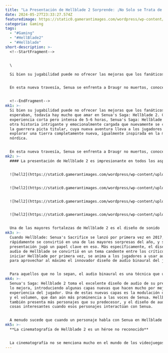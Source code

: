 ```yaml
---
title: "La Presentación de Hellblade 2 Sorprende: ¡No Solo se Trata de Sus Gráficos!"
date: 2024-05-27T23:33:27.574Z
featuredimage: https://static0.gamerantimages.com/wordpress/wp-content/uploads/2024/05/hellblade-2-senua-close-up-cover.jpg?q=70&fit=contain&w=1140&h=&dpr=1
categoria: Gaming
tags:
  - "#Gaming"
  - "#HellBlade2"
  - "#Hellblade"
short-description: >-
  <!--StartFragment-->


  \

  Si bien su jugabilidad puede no ofrecer las mejoras que los fanáticos esperaban, todavía hay mucho que amar en Senua's Saga: Hellblade 2. Con una experiencia corta pero intensa de 5-6 horas, Senua's Saga: Hellblade 2 ofrece otra historia intrigante y emocionalmente cargada que nuevamente se centra en la guerrera picta titular, cuya nueva aventura lleva a los jugadores a explorar una tierra completamente nueva, igualmente inspirada en la mitología nórdica.


  En esta nueva travesía, Senua se enfrenta a Draugr no muertos, conoce a algunos gigantes hostiles y se encuentra al borde de la muerte más veces de las que los fanáticos creían posible. En cada paso del camino, Senua's Saga: Hellblade 2 sorprende a los jugadores con su presentación excepcional. Pero aunque los excelentes gráficos de Hellblade 2 han sido un punto común de elogio desde su lanzamiento la semana pasada, la presentación de Hellblade 2 ofrece mucho más que solo sus visuales.


  <!--EndFragment-->
mk1: >-
  Si bien su jugabilidad puede no ofrecer las mejoras que los fanáticos
  esperaban, todavía hay mucho que amar en Senua's Saga: Hellblade 2. Con una
  experiencia corta pero intensa de 5-6 horas, Senua's Saga: Hellblade 2 ofrece
  otra historia intrigante y emocionalmente cargada que nuevamente se centra en
  la guerrera picta titular, cuya nueva aventura lleva a los jugadores a
  explorar una tierra completamente nueva, igualmente inspirada en la mitología
  nórdica.


  En esta nueva travesía, Senua se enfrenta a Draugr no muertos, conoce a algunos gigantes hostiles y se encuentra al borde de la muerte más veces de las que los fanáticos creían posible. En cada paso del camino, Senua's Saga: Hellblade 2 sorprende a los jugadores con su presentación excepcional. Pero aunque los excelentes gráficos de Hellblade 2 han sido un punto común de elogio desde su lanzamiento la semana pasada, la presentación de Hellblade 2 ofrece mucho más que solo sus visuales.
mk2: >-
  #### La presentación de Hellblade 2 es impresionante en todos los aspectos


  ![hell2](https://static0.gamerantimages.com/wordpress/wp-content/uploads/2024/05/hellblade-2-boss-encounters.jpg?q=49&fit=contain&w=750&h=415&dpr=2 "hell2")


  ![hell2](https://static0.gamerantimages.com/wordpress/wp-content/uploads/2024/05/hellblade-2-orb-beach.jpg?q=49&fit=contain&w=750&h=415&dpr=2 "hell2")


  ![hell2](https://static0.gamerantimages.com/wordpress/wp-content/uploads/2024/05/hellblade-2-environmental-puzzles.jpg?q=49&fit=contain&w=750&h=415&dpr=2 "hell2")


  ![hell2](https://static0.gamerantimages.com/wordpress/wp-content/uploads/2024/05/hellblade-2-combat-official.jpg?q=49&fit=contain&w=750&h=415&dpr=2 "hell2")


  Una de las mayores fortalezas de Hellblade 2 es el diseño de sonido
mk3: >-
  Cuando Hellblade: Senua's Sacrifice se lanzó por primera vez en 2017,
  rápidamente se convirtió en una de las mayores sorpresas del año, y su
  presentación jugó un papel clave en eso. Más específicamente, el diseño de
  audio de Hellblade se convirtió en un tema candente entre los críticos. Al
  iniciar Hellblade por primera vez, se anima a los jugadores a usar auriculares
  para aprovechar al máximo el innovador diseño de audio binaural del juego.


  Para aquellos que no lo sepan, el audio binaural es una técnica que utiliza tecnología estéreo para sumergir a los jugadores en una especie de esfera de sonido. Esto significa que si los jugadores usan auriculares, parecerá que el audio del juego proviene de todos lados. Ninja Theory pudo usar esta técnica en el primer Hellblade para elegir cuidadosamente de dónde provendría el audio del juego. Al hacer esto, Hellblade pudo reforzar los síntomas de la psicosis de Senua, haciendo que las voces que aparecen en su cabeza se movieran por el espacio de audio del jugador.
mk4: >-
  Senua's Saga: Hellblade 2 toma el excelente diseño de audio de su predecesor y
  lo mejora, introduciendo algunas capas nuevas que hacen mucho por mejorar la
  experiencia del jugador. Una de estas nuevas capas es la modulación de la voz
  y el volumen, que dan aún más prominencia a las voces de Senua. Hellblade 2
  también presenta más personajes que su predecesor, y el diseño de audio hace
  cosas interesantes cuando esos personajes interactúan con Senua.


  A menudo sucede que cuando un personaje habla con Senua en Hellblade 2, los jugadores escucharán esa voz a su alrededor, como si estuvieran frente a ellos en la vida real. Pero mientras esos personajes hablan, las voces de Senua suelen intervenir con sus propios comentarios sobre lo que se dice, apareciendo en oídos alternos para evocar la sensación de que el jugador está constantemente rodeado por una presencia invisible que no puede controlar.
mk5: >-
  **La cinematografía de Hellblade 2 es un héroe no reconocido**


  La cinematografía no se menciona mucho en el mundo de los videojuegos, pero para títulos narrativos como Senua's Saga: Hellblade 2, es tan importante como lo sería en una película. La gran mayoría del tiempo de juego de Hellblade 2 se pasa con la cámara colocada firmemente detrás de la espalda de Senua, y justo por encima de su hombro, una perspectiva común en los juegos narrativos modernos. Sin embargo, la cámara de Hellblade 2 no teme ser un poco más creativa que algunos de sus contemporáneos, ocasionalmente girando alrededor de Senua durante momentos cinematográficos para mostrar sus expresiones faciales, o moviéndose de forma natural hacia personajes e ítems de interés durante el juego. El trabajo de cámara de Hellblade 2 juega un papel vital en hacer que el juego se sienta cinematográfico y fluido.
---
```

